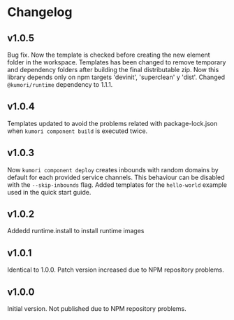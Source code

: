 # Changelog

## v1.0.5

Bug fix. Now the template is checked before creating the new element folder in the workspace.
Templates has been changed to remove temporary and dependency folders after building the final distributable zip.
Now this library depends only on npm targets 'devinit', 'superclean' y 'dist'.
Changed `@kumori/runtime` dependency to 1.1.1.

## v1.0.4

Templates updated to avoid the problems related with package-lock.json when `kumori component build` is executed twice.

## v1.0.3

Now `kumori component deploy` creates inbounds with random domains by default for each provided service channels. This behaviour can be disabled with the `--skip-inbounds` flag.
Added templates for the `hello-world` example used in the quick start guide.

## v1.0.2

Addedd runtime.install to install runtime images

## v1.0.1

Identical to 1.0.0. Patch version increased due to NPM repository problems.

## v1.0.0

Initial version. Not published due to NPM repository problems.
